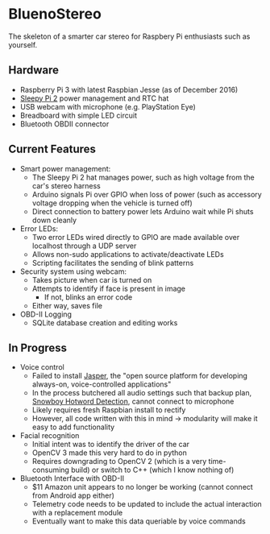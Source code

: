 # BluenoStereo
The skeleton of a smarter car stereo for Raspbery Pi enthusiasts such as yourself.
## Hardware
- Raspberry Pi 3 with latest Raspbian Jesse (as of December 2016)
- [Sleepy Pi 2](http://spellfoundry.com/products/sleepy-pi-2/) power management and RTC hat
- USB webcam with microphone (e.g. PlayStation Eye)
- Breadboard with simple LED circuit
- Bluetooth OBDII connector

## Current Features
- Smart power management:
  - The Sleepy Pi 2 hat manages power, such as high voltage from the car's stereo harness
  - Arduino signals Pi over GPIO when loss of power (such as accessory voltage dropping when the vehicle is turned off)
  - Direct connection to battery power lets Arduino wait while Pi shuts down cleanly
- Error LEDs:
  - Two error LEDs wired directly to GPIO are made available over localhost through a UDP server
  - Allows non-sudo applications to activate/deactivate LEDs
  - Scripting facilitates the sending of blink patterns
- Security system using webcam:
  - Takes picture when car is turned on
  - Attempts to identify if face is present in image
    - If not, blinks an error code
  - Either way, saves file
- OBD-II Logging
  - SQLite database creation and editing works

## In Progress
- Voice control
  - Failed to install [Jasper](http://jasperproject.github.io/), the "open source platform for developing always-on, voice-controlled applications"
  - In the process butchered all audio settings such that backup plan, [Snowboy Hotword Detection](https://snowboy.kitt.ai/), cannot connect to microphone
  - Likely requires fresh Raspbian install to rectify
  - However, all code written with this in mind -> modularity will make it easy to add functionality
- Facial recognition
  - Initial intent was to identify the driver of the car
  - OpenCV 3 made this very hard to do in python
  - Requires downgrading to OpenCV 2 (which is a very time-consuming build) or switch to C++ (which I know nothing of)
- Bluetooth Interface with OBD-II
  - $11 Amazon unit appears to no longer be working (cannot connect from Android app either)
  - Telemetry code needs to be updated to include the actual interaction with a replacement module
  - Eventually want to make this data queriable by voice commands